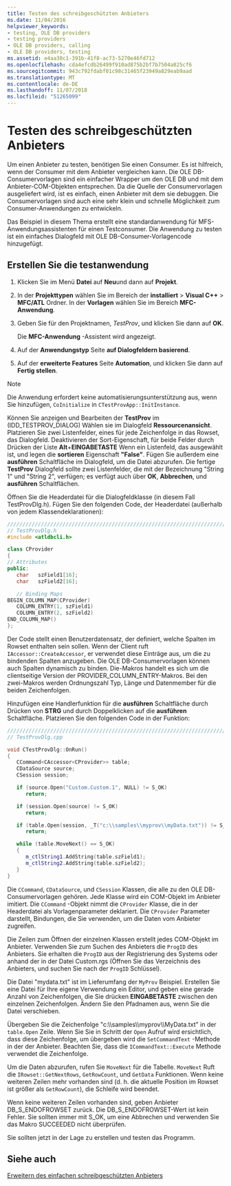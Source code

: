 ```yaml
---
title: Testen des schreibgeschützten Anbieters
ms.date: 11/04/2016
helpviewer_keywords:
- testing, OLE DB providers
- testing providers
- OLE DB providers, calling
- OLE DB providers, testing
ms.assetid: e4aa30c1-391b-41f8-ac73-5270e46fd712
ms.openlocfilehash: cda4efcdb26499f910ad875b2bf7b7504a825cf6
ms.sourcegitcommit: 943c792fdabf01c98c31465f23949a829eab9aad
ms.translationtype: MT
ms.contentlocale: de-DE
ms.lasthandoff: 11/07/2018
ms.locfileid: "51265099"
---
```

# <a name="testing-the-read-only-provider"></a>Testen des schreibgeschützten Anbieters

Um einen Anbieter zu testen, benötigen Sie einen Consumer. Es ist hilfreich, wenn der Consumer mit dem Anbieter vergleichen kann. Die OLE DB-Consumervorlagen sind ein einfacher Wrapper um den OLE DB und mit dem Anbieter-COM-Objekten entsprechen. Da die Quelle der Consumervorlagen ausgeliefert wird, ist es einfach, einen Anbieter mit dem sie debuggen. Die Consumervorlagen sind auch eine sehr klein und schnelle Möglichkeit zum Consumer-Anwendungen zu entwickeln.

Das Beispiel in diesem Thema erstellt eine standardanwendung für MFS-Anwendungsassistenten für einen Testconsumer. Die Anwendung zu testen ist ein einfaches Dialogfeld mit OLE DB-Consumer-Vorlagencode hinzugefügt.

## <a name="to-create-the-test-application"></a>Erstellen Sie die testanwendung

1. Klicken Sie im Menü **Datei** auf **Neu**und dann auf **Projekt**.

1. In der **Projekttypen** wählen Sie im Bereich der **installiert** > **Visual C++** > **MFC/ATL** Ordner. In der **Vorlagen** wählen Sie im Bereich **MFC-Anwendung**.

1. Geben Sie für den Projektnamen, *TestProv*, und klicken Sie dann auf **OK**.

   Die **MFC-Anwendung** -Assistent wird angezeigt.

1. Auf der **Anwendungstyp** Seite **auf Dialogfeldern basierend**.

1. Auf der **erweiterte Features** Seite **Automation**, und klicken Sie dann auf **Fertig stellen**.

> [!NOTE]
> Die Anwendung erfordert keine automatisierungsunterstützung aus, wenn Sie hinzufügen, `CoInitialize` in `CTestProvApp::InitInstance`.

Können Sie anzeigen und Bearbeiten der **TestProv** im (IDD_TESTPROV_DIALOG) Wählen sie im Dialogfeld **Ressourcenansicht**. Platzieren Sie zwei Listenfelder, eines für jede Zeichenfolge in das Rowset, das Dialogfeld. Deaktivieren der Sort-Eigenschaft, für beide Felder durch Drücken der Liste **Alt**+**EINGABETASTE** Wenn ein Listenfeld, das ausgewählt ist, und legen die **sortieren** Eigenschaft **"False"**. Fügen Sie außerdem eine **ausführen** Schaltfläche im Dialogfeld, um die Datei abzurufen. Die fertige **TestProv** Dialogfeld sollte zwei Listenfelder, die mit der Bezeichnung "String 1" und "String 2", verfügen; es verfügt auch über **OK**, **Abbrechen**, und **ausführen**  Schaltflächen.

Öffnen Sie die Headerdatei für die Dialogfeldklasse (in diesem Fall TestProvDlg.h). Fügen Sie den folgenden Code, der Headerdatei (außerhalb von jedem Klassendeklarationen):

```cpp
////////////////////////////////////////////////////////////////////////
// TestProvDlg.h
#include <atldbcli.h>  

class CProvider
{
// Attributes
public:
   char   szField1[16];
   char   szField2[16];

   // Binding Maps
BEGIN_COLUMN_MAP(CProvider)
   COLUMN_ENTRY(1, szField1)
   COLUMN_ENTRY(2, szField2)
END_COLUMN_MAP()
};
```

Der Code stellt einen Benutzerdatensatz, der definiert, welche Spalten im Rowset enthalten sein sollen. Wenn der Client ruft `IAccessor::CreateAccessor`, er verwendet diese Einträge aus, um die zu bindenden Spalten anzugeben. Die OLE DB-Consumervorlagen können auch Spalten dynamisch zu binden. Die-Makros handelt es sich um die clientseitige Version der PROVIDER_COLUMN_ENTRY-Makros. Bei den zwei-Makros werden Ordnungszahl Typ, Länge und Datenmember für die beiden Zeichenfolgen.

Hinzufügen eine Handlerfunktion für die **ausführen** Schaltfläche durch Drücken von **STRG** und durch Doppelklicken auf die **ausführen** Schaltfläche. Platzieren Sie den folgenden Code in der Funktion:

```cpp
///////////////////////////////////////////////////////////////////////
// TestProvDlg.cpp

void CTestProvDlg::OnRun()
{
   CCommand<CAccessor<CProvider>> table;
   CDataSource source;
   CSession session;

   if (source.Open("Custom.Custom.1", NULL) != S_OK)
      return;

   if (session.Open(source) != S_OK)
      return;

   if (table.Open(session, _T("c:\\samples\\myprov\\myData.txt")) != S_OK)
      return;

   while (table.MoveNext() == S_OK)
   {
      m_ctlString1.AddString(table.szField1);
      m_ctlString2.AddString(table.szField2);
   }
}
```

Die `CCommand`, `CDataSource`, und `CSession` Klassen, die alle zu den OLE DB-Consumervorlagen gehören. Jede Klasse wird ein COM-Objekt im Anbieter imitiert. Die `CCommand` -Objekt nimmt die `CProvider` Klasse, die in der Headerdatei als Vorlagenparameter deklariert. Die `CProvider` Parameter darstellt, Bindungen, die Sie verwenden, um die Daten vom Anbieter zugreifen. 

Die Zeilen zum Öffnen der einzelnen Klassen erstellt jedes COM-Objekt im Anbieter. Verwenden Sie zum Suchen des Anbieters die `ProgID` des Anbieters. Sie erhalten die `ProgID` aus der Registrierung des Systems oder anhand der in der Datei Custom.rgs (Öffnen Sie das Verzeichnis des Anbieters, und suchen Sie nach der `ProgID` Schlüssel).

Die Datei "mydata.txt" ist im Lieferumfang der `MyProv` Beispiel. Erstellen Sie eine Datei für Ihre eigene Verwendung ein Editor, und geben eine gerade Anzahl von Zeichenfolgen, die Sie drücken **EINGABETASTE** zwischen den einzelnen Zeichenfolgen. Ändern Sie den Pfadnamen aus, wenn Sie die Datei verschieben.

Übergeben Sie die Zeichenfolge "c:\\\samples\\\myprov\\\MyData.txt" in der `table.Open` Zeile. Wenn Sie Sie in Schritt der `Open` Aufruf wird ersichtlich, dass diese Zeichenfolge, um übergeben wird die `SetCommandText` -Methode in der der Anbieter. Beachten Sie, dass die `ICommandText::Execute` Methode verwendet die Zeichenfolge.

Um die Daten abzurufen, rufen Sie `MoveNext` für die Tabelle. `MoveNext` Ruft die `IRowset::GetNextRows`, `GetRowCount`, und `GetData` Funktionen. Wenn keine weiteren Zeilen mehr vorhanden sind (d. h. die aktuelle Position im Rowset ist größer als `GetRowCount`), die Schleife wird beendet.

Wenn keine weiteren Zeilen vorhanden sind, geben Anbieter DB_S_ENDOFROWSET zurück. Die DB_S_ENDOFROWSET-Wert ist kein Fehler. Sie sollten immer mit S_OK, um eine Abbrechen und verwenden Sie das Makro SUCCEEDED nicht überprüfen.

Sie sollten jetzt in der Lage zu erstellen und testen das Programm.

## <a name="see-also"></a>Siehe auch

[Erweitern des einfachen schreibgeschützten Anbieters](../../data/oledb/enhancing-the-simple-read-only-provider.md)